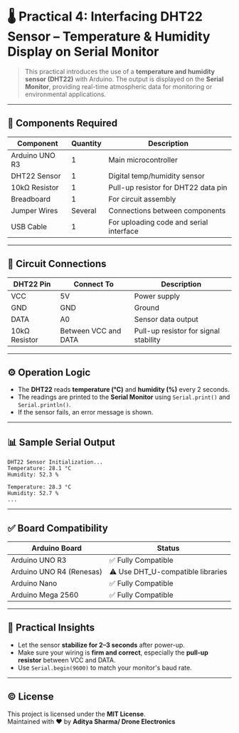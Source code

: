 # 🌡️ Practical 4: Interfacing DHT22 Sensor – Temperature & Humidity Display on Serial Monitor

> This practical introduces the use of a **temperature and humidity sensor (DHT22)** with Arduino. The output is displayed on the **Serial Monitor**, providing real-time atmospheric data for monitoring or environmental applications.

---

## 🧰 Components Required

| Component         | Quantity | Description                             |
|-------------------|----------|-----------------------------------------|
| Arduino UNO R3    | 1        | Main microcontroller                    |
| DHT22 Sensor      | 1        | Digital temp/humidity sensor            |
| 10kΩ Resistor     | 1        | Pull-up resistor for DHT22 data pin     |
| Breadboard        | 1        | For circuit assembly                    |
| Jumper Wires      | Several  | Connections between components          |
| USB Cable         | 1        | For uploading code and serial interface |

---

## 🔌 Circuit Connections

| DHT22 Pin | Connect To        | Description                      |
|-----------|-------------------|----------------------------------|
| VCC       | 5V                | Power supply                     |
| GND       | GND               | Ground                           |
| DATA      | A0                | Sensor data output               |
| 10kΩ Resistor | Between VCC and DATA | Pull-up resistor for signal stability |

---

## ⚙️ Operation Logic

- The **DHT22** reads **temperature (°C)** and **humidity (%)** every 2 seconds.
- The readings are printed to the **Serial Monitor** using `Serial.print()` and `Serial.println()`.
- If the sensor fails, an error message is shown.

---

## 📊 Sample Serial Output
```
DHT22 Sensor Initialization...
Temperature: 28.1 °C
Humidity: 52.3 %

Temperature: 28.3 °C
Humidity: 52.7 %
...
```
---

## ✅ Board Compatibility

| Arduino Board      | Status                            |
|---------------------|------------------------------------|
| Arduino UNO R3      | ✅ Fully Compatible                |
| Arduino UNO R4 (Renesas) | ⚠️ Use DHT_U-compatible libraries |
| Arduino Nano        | ✅ Fully Compatible                |
| Arduino Mega 2560   | ✅ Fully Compatible                |

---

## 🧪 Practical Insights

- Let the sensor **stabilize for 2–3 seconds** after power-up.
- Make sure your wiring is **firm and correct**, especially the **pull-up resistor** between VCC and DATA.
- Use `Serial.begin(9600)` to match your monitor's baud rate.

---

## © License
This project is licensed under the **MIT License**.  
Maintained with ❤️ by **Aditya Sharma/ Drone Electronics**
